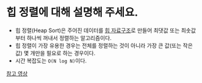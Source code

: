 # 힙 정렬에 대해 설명해 주세요.

- 힙 정렬(Heap Sort)은 주어진 데이터를 [힙 자료구조](https://github.com/genesis12345678/TIL/blob/main/dataStructure/non_linear/heap/heap.md#heap---%ED%9E%99)로 만들어 최댓값 또는 최솟값부터 하나씩 꺼내서 정렬하는 알고리즘이다.
- 힙 정렬이 가장 유용한 경우는 전체를 정렬하는 것이 아니라 가장 큰 값(또는 작은 값) 몇 개만을 필요로 하는 경우이다.
- 시간 복잡도는 `O(N log N)`이다.

[참고 영상](https://www.youtube.com/watch?v=Xw2D9aJRBY4)